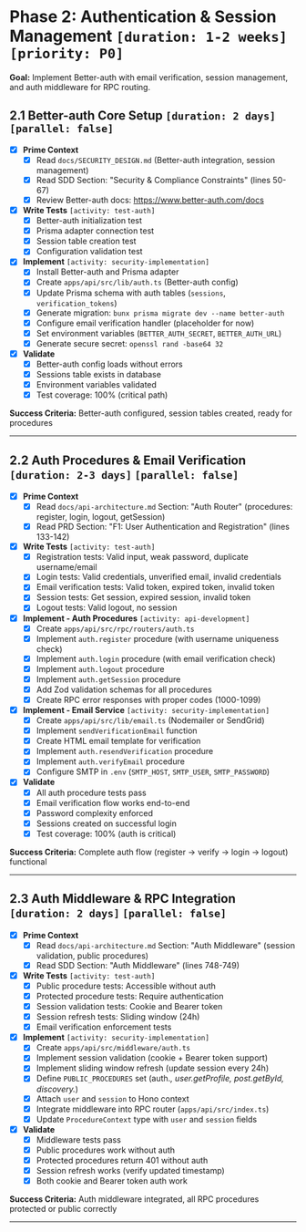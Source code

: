 # **Phase 2: Authentication & Session Management** `[duration: 1-2 weeks]` `[priority: P0]`

**Goal:** Implement Better-auth with email verification, session management, and auth middleware for RPC routing.

## 2.1 Better-auth Core Setup `[duration: 2 days]` `[parallel: false]`

- [x] **Prime Context**
    - [x] Read `docs/SECURITY_DESIGN.md` (Better-auth integration, session management)
    - [x] Read SDD Section: "Security & Compliance Constraints" (lines 50-67)
    - [x] Review Better-auth docs: https://www.better-auth.com/docs

- [x] **Write Tests** `[activity: test-auth]`
    - [x] Better-auth initialization test
    - [x] Prisma adapter connection test
    - [x] Session table creation test
    - [x] Configuration validation test

- [x] **Implement** `[activity: security-implementation]`
    - [x] Install Better-auth and Prisma adapter
    - [x] Create `apps/api/src/lib/auth.ts` (Better-auth config)
    - [x] Update Prisma schema with auth tables (`sessions`, `verification_tokens`)
    - [x] Generate migration: `bunx prisma migrate dev --name better-auth`
    - [x] Configure email verification handler (placeholder for now)
    - [x] Set environment variables (`BETTER_AUTH_SECRET`, `BETTER_AUTH_URL`)
    - [x] Generate secure secret: `openssl rand -base64 32`

- [x] **Validate**
    - [x] Better-auth config loads without errors
    - [x] Sessions table exists in database
    - [x] Environment variables validated
    - [x] Test coverage: 100% (critical path)

**Success Criteria:** Better-auth configured, session tables created, ready for procedures

---

## 2.2 Auth Procedures & Email Verification `[duration: 2-3 days]` `[parallel: false]`

- [x] **Prime Context**
    - [x] Read `docs/api-architecture.md` Section: "Auth Router" (procedures: register, login, logout, getSession)
    - [x] Read PRD Section: "F1: User Authentication and Registration" (lines 133-142)

- [x] **Write Tests** `[activity: test-auth]`
    - [x] Registration tests: Valid input, weak password, duplicate username/email
    - [x] Login tests: Valid credentials, unverified email, invalid credentials
    - [x] Email verification tests: Valid token, expired token, invalid token
    - [x] Session tests: Get session, expired session, invalid token
    - [x] Logout tests: Valid logout, no session

- [x] **Implement - Auth Procedures** `[activity: api-development]`
    - [x] Create `apps/api/src/rpc/routers/auth.ts`
    - [x] Implement `auth.register` procedure (with username uniqueness check)
    - [x] Implement `auth.login` procedure (with email verification check)
    - [x] Implement `auth.logout` procedure
    - [x] Implement `auth.getSession` procedure
    - [x] Add Zod validation schemas for all procedures
    - [x] Create RPC error responses with proper codes (1000-1099)

- [x] **Implement - Email Service** `[activity: security-implementation]`
    - [x] Create `apps/api/src/lib/email.ts` (Nodemailer or SendGrid)
    - [x] Implement `sendVerificationEmail` function
    - [x] Create HTML email template for verification
    - [x] Implement `auth.resendVerification` procedure
    - [x] Implement `auth.verifyEmail` procedure
    - [x] Configure SMTP in `.env` (`SMTP_HOST`, `SMTP_USER`, `SMTP_PASSWORD`)

- [x] **Validate**
    - [x] All auth procedure tests pass
    - [x] Email verification flow works end-to-end
    - [x] Password complexity enforced
    - [x] Sessions created on successful login
    - [x] Test coverage: 100% (auth is critical)

**Success Criteria:** Complete auth flow (register → verify → login → logout) functional

---

## 2.3 Auth Middleware & RPC Integration `[duration: 2 days]` `[parallel: false]`

- [x] **Prime Context**
    - [x] Read `docs/api-architecture.md` Section: "Auth Middleware" (session validation, public procedures)
    - [x] Read SDD Section: "Auth Middleware" (lines 748-749)

- [x] **Write Tests** `[activity: test-auth]`
    - [x] Public procedure tests: Accessible without auth
    - [x] Protected procedure tests: Require authentication
    - [x] Session validation tests: Cookie and Bearer token
    - [x] Session refresh tests: Sliding window (24h)
    - [x] Email verification enforcement tests

- [x] **Implement** `[activity: security-implementation]`
    - [x] Create `apps/api/src/middleware/auth.ts`
    - [x] Implement session validation (cookie + Bearer token support)
    - [x] Implement sliding window refresh (update session every 24h)
    - [x] Define `PUBLIC_PROCEDURES` set (auth.*, user.getProfile, post.getById, discovery.*)
    - [x] Attach `user` and `session` to Hono context
    - [x] Integrate middleware into RPC router (`apps/api/src/index.ts`)
    - [x] Update `ProcedureContext` type with `user` and `session` fields

- [x] **Validate**
    - [x] Middleware tests pass
    - [x] Public procedures work without auth
    - [x] Protected procedures return 401 without auth
    - [x] Session refresh works (verify updated timestamp)
    - [x] Both cookie and Bearer token auth work

**Success Criteria:** Auth middleware integrated, all RPC procedures protected or public correctly

---
